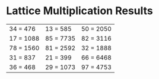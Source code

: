 # Lattice Multiplication Results

|   |   |   |
|---|---|---|
| 34 = 476 | 13 = 585 | 50 = 2050 |
| 17 = 1088 | 85 = 7735 | 82 = 3116 |
| 78 = 1560 | 81 = 2592 | 32 = 1888 |
| 31 = 837 | 21 = 399 | 66 = 6468 |
| 36 = 468 | 29 = 1073 | 97 = 4753 |
